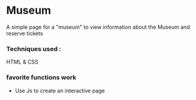# Museum
A simple page for a "museum" to view information about the Museum and reserve tickets
### Techniques used :
HTML & CSS


### favorite functions work
- Use Js to create an interactive page

